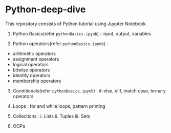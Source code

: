 # Python-deep-dive

This repository consists of Python tutorial using Juypter Notebook

1. Python Basics(refer `pythonBasics.ipynb`) : input, output, variables

2. Python operators(refer `pythonBasics.ipynb`) :
* arithmetic operators
* assignment operators
* logical operators
* bitwise operators
* identity operators
* membership operators

3. Conditionals(refer `pythonBasics.ipynb`) : if-else, elif, match case, ternary operators

4. Loops : for and while loops, pattern printing
5. Collections :
   i. Lists
   ii. Tuples
   iii. Sets
6. OOPs
   
